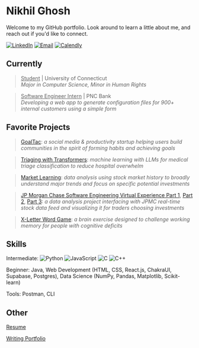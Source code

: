 # Nikhil Ghosh

Welcome to my GitHub portfolio. Look around to learn a little about me, and reach out if you'd like to connect.

[![LinkedIn](https://img.shields.io/badge/LinkedIn-blue?logo=linkedin&logoColor=white)](https://www.linkedin.com/in/n-ghosh)
[![Email](https://img.shields.io/badge/Email-red?logo=gmail&logoColor=white)](mailto:ng.nikhilghosh@gmail.com)
[![Calendly](https://img.shields.io/badge/Schedule_a_Call-blue?logo=calendar)](https://calendly.com/n-ghosh)

## Currently

> <u>Student</u> | University of Connecticut <br>
> _Major in Computer Science, Minor in Human Rights_

> <u>Software Engineer Intern</u> | PNC Bank <br> 
> *Developing a web app to generate configuration files for 900+ internal customers using a simple form*

## Favorite Projects

> [GoalTac](goaltac.net): _a social media & productivity startup helping users build communities in the spirit of forming habits and achieving goals_

> [Triaging with Transformers](https://github.com/n-ghosh/Chieftains-of-the-Northwind): _machine learning with LLMs for medical triage classification to reduce hospital overwhelm_

> [Market Learning](https://github.com/n-ghosh/Market-Learning): _data analysis using stock market history to broadly understand major trends and focus on specific potential investments_

> [JP Morgan Chase Software Engineering Virtual Experience Part 1](https://github.com/n-ghosh/jpmc-task-1), [Part 2](https://github.com/n-ghosh/jpmc-task-2), [Part 3](https://github.com/n-ghosh/jpmc-task-3): _a data analysis project interfacing with JPMC real-time stock data feed and visualizing it for traders choosing investments_

> [X-Letter Word Game](https://github.com/n-ghosh/X-letter-Word-Game): _a brain exercise designed to challenge working memory for people with cognitive deficits_

## Skills

Intermediate:
![Python](https://img.shields.io/badge/Python-blue?logo=python&logoColor=white)
![JavaScript](https://img.shields.io/badge/JavaScript-yellow?logo=javascript&logoColor=white)
![C](https://img.shields.io/badge/C-blue?logo=c&logoColor=white)
![C++](https://img.shields.io/badge/C++-blue?logo=c%2B%2B&logoColor=white)

Beginner: Java, Web Development (HTML, CSS, React.js, ChakraUI, Supabase, Postgres), Data Science (NumPy, Pandas, Matplotlib, Scikit-learn)

Tools: Postman, CLI

## Other

[Resume](https://drive.google.com/drive/folders/1Jfv9Iw-zI_-Kvru3bOwYmwdqdOgwBBKj?usp=share_link)

[Writing Portfolio](https://nghosh04.wixsite.com/nikhil-ghosh)
